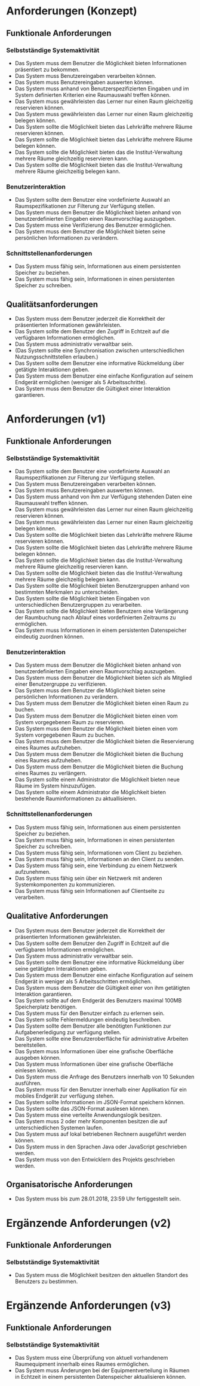 # Anforderungen (Konzept) 
## Funktionale Anforderungen
### Selbstständige Systemaktivität
* Das System muss dem Benutzer die Möglichkeit bieten Informationen präsentiert zu bekommen.
* Das System muss Benutzereingaben verarbeiten können.
* Das System muss Benutzereingaben auswerten können.
* Das System muss anhand von Benutzerspezifizierten Eingaben und im System definierten Kriterien eine Raumauswahl treffen können.
* Das System muss gewährleisten das Lerner nur einen Raum gleichzeitig reservieren können.
* Das System muss gewährleisten das Lerner nur einen Raum gleichzeitig belegen können.
* Das System sollte die Möglichkeit bieten das Lehrkräfte mehrere Räume reservieren können.
* Das System sollte die Möglichkeit bieten das Lehrkräfte mehrere Räume belegen können.
* Das System sollte die Möglichkeit bieten das die Institut-Verwaltung mehrere Räume gleichzeitig reservieren kann.
* Das System sollte die Möglichkeit bieten das die Institut-Verwaltung mehrere Räume gleichzeitig belegen kann.

### Benutzerinteraktion
* Das System sollte dem Benutzer eine vordefinierte Auswahl an Raumspezifikationen zur Filterung zur Verfügung stellen.
* Das System muss dem Benutzer die Möglichkeit bieten anhand von benutzerdefinierten Eingaben einen Raumvorschlag auszugeben.
* Das System muss eine Verifizierung des Benutzer ermöglichen.
* Das System muss dem Benutzer die Möglichkeit bieten seine persönlichen Informationen zu verändern.

### Schnittstellenanforderungen
* Das System muss fähig sein, Informationen aus einem persistenten Speicher zu beziehen.
* Das System muss fähig sein, Informationen in einen persistenten Speicher zu schreiben.

## Qualitätsanforderungen
* Das System muss dem Benutzer jederzeit die Korrektheit der präsentierten Informationen gewährleisten.
* Das System sollte dem Benutzer den Zugriff in Echtzeit auf die verfügbaren Informationen ermöglichen.
* Das System muss administrativ verwaltbar sein.
* (Das System sollte eine Synchronisation zwischen unterschiedlichen Nutzungsschnittstellen erlauben.)
* Das System sollte dem Benutzer eine informative Rückmeldung über getätigte Interaktionen geben.
* Das System muss dem Benutzer eine einfache Konfiguration auf seinem Endgerät ermöglichen (weniger als 5 Arbeitsschritte).
* Das System muss dem Benutzer die Gültigkeit einer Interaktion garantieren.



# Anforderungen (v1)
## Funktionale Anforderungen
### Selbstständige Systemaktivität
<!--* Das System muss dem Benutzer die Möglichkeit bieten Informationen präsentiert zu bekommen. -->
* Das System sollte dem Benutzer eine vordefinierte Auswahl an Raumspezifikationen zur Filterung zur Verfügung stellen.
* Das System muss Benutzereingaben verarbeiten können.
* Das System muss Benutzereingaben auswerten können.
* Das System muss anhand von ihm zur Verfügung stehenden Daten eine Raumauswahl treffen können.
* Das System muss gewährleisten das Lerner nur einen Raum gleichzeitig reservieren können.
* Das System muss gewährleisten das Lerner nur einen Raum gleichzeitig belegen können.
* Das System sollte die Möglichkeit bieten das Lehrkräfte mehrere Räume reservieren können.
* Das System sollte die Möglichkeit bieten das Lehrkräfte mehrere Räume belegen können.
* Das System sollte die Möglichkeit bieten das die Institut-Verwaltung mehrere Räume gleichzeitig reservieren kann.
* Das System sollte die Möglichkeit bieten das die Institut-Verwaltung mehrere Räume gleichzeitig belegen kann.
* Das System sollte die Möglichkeit bieten Benutzergruppen anhand von bestimmten Merkmalen zu unterscheiden.
* Das System sollte die Möglichkeit bieten Eingaben von unterschiedlichen Benutzergruppen zu verarbeiten. 
* Das System sollte die Möglichkeit bieten Benutzern eine Verlängerung der Raumbuchung nach Ablauf eines vordefinierten Zeitraums zu ermöglichen.
* Das System muss Informationen in einem persistenten Datenspeicher eindeutig zuordnen können.

### Benutzerinteraktion
* Das System muss dem Benutzer die Möglichkeit bieten anhand von benutzerdefinierten Eingaben einen Raumvorschlag auszugeben.
* Das System muss dem Benutzer die Möglichkeit bieten sich als Mitglied einer Benutzergruppe zu verifizieren.
* Das System muss dem Benutzer die Möglichkeit bieten seine persönlichen Informationen zu verändern.
* Das System muss dem Benutzer die Möglichkeit bieten einen Raum zu buchen.
* Das System muss dem Benutzer die Möglichkeit bieten einen vom System vorgegebenen Raum zu reservieren.
* Das System muss dem Benutzer die Möglichkeit bieten einen vom System vorgegebenen Raum zu buchen.
* Das System muss dem Benutzer die Möglichkeit bieten die Reservierung eines Raumes aufzuheben.
* Das System muss dem Benutzer die Möglichkeit bieten die Buchung eines Raumes aufzuheben.
* Das System muss dem Benutzer die Möglichkeit bieten die Buchung eines Raumes zu verlängern.
* Das System sollte einem Administrator die Möglichkeit bieten neue Räume im System hinzuzufügen.
* Das System sollte einem Administrator die Möglichkeit bieten bestehende Rauminformationen zu aktuallisieren.

### Schnittstellenanforderungen
* Das System muss fähig sein, Informationen aus einem persistenten Speicher zu beziehen.
* Das System muss fähig sein, Informationen in einen persistenten Speicher zu schreiben.
* Das System muss fähig sein, Informationen vom Client zu beziehen.
* Das System muss fähig sein, Informationen an den Client zu senden.
* Das System muss fähig sein, eine Verbindung zu einem Netzwerk aufzunehmen.
* Das System muss fähig sein über ein Netzwerk mit anderen Systemkomponenten zu kommunizieren.
* Das System muss fähig sein Informationen auf Clientseite zu verarbeiten. 

## Qualitative Anforderungen
* Das System muss dem Benutzer jederzeit die Korrektheit der präsentierten Informationen gewährleisten.
* Das System sollte dem Benutzer den Zugriff in Echtzeit auf die verfügbaren Informationen ermöglichen.
* Das System muss administrativ verwaltbar sein.
* Das System sollte dem Benutzer eine informative Rückmeldung über seine getätigten Interaktionen geben.
* Das System muss dem Benutzer eine einfache Konfiguration auf seinem Endgerät in weniger als 5 Arbeitsschritten ermöglichen.
* Das System muss dem Benutzer die Gültigkeit einer von ihm getätigten Interaktion garantieren.
* Das System sollte auf dem Endgerät des Benutzers maximal 100MB Speicherplatz benötigen.
* Das System muss für den Benutzer einfach zu erlernen sein.
* Das System sollte Fehlermeldungen eindeutig beschreiben.
* Das System sollte dem Benutzer alle benötigten Funktionen zur Aufgabenerledigung zur verfügung stellen.
* Das System sollte eine Benutzeroberfläche für administrative Arbeiten bereitstellen.   
* Das System muss Informationen über eine grafische Oberfläche ausgeben können.
* Das System muss Informationen über eine grafische Oberfläche einlesen können.
* Das System muss die Anfrage des Benutzers innerhalb von 10 Sekunden ausführen.
* Das System muss für den Benutzer innerhalb einer Applikation für ein mobiles Endgerät zur verfügung stehen.
* Das System sollte Informationen im JSON-Format speichern können.
* Das System sollte das JSON-Format auslesen können.
* Das System muss eine verteilte Anwendungslogik besitzen.
* Das System muss 2 oder mehr Komponenten besitzen die auf unterschiedlichen Systemen laufen.
* Das System muss auf lokal betriebenen Rechnern ausgeführt werden können.
* Das System muss in den Sprachen Java oder JavaScript geschrieben werden.
* Das System muss von den Entwicklern des Projekts geschrieben werden. 

## Organisatorische Anforderungen
* Das System muss bis zum 28.01.2018, 23:59 Uhr fertiggestellt sein.



# Ergänzende Anforderungen (v2)
## Funktionale Anforderungen
### Selbstständige Systemaktivität
* Das System muss die Möglichkeit besitzen den aktuellen Standort des Benutzers zu bestimmen.



# Ergänzende Anforderungen (v3)
## Funktionale Anforderungen
### Selbstständige Systemaktivität
* Das System muss eine Überprüfung von aktuell vorhandenem Raumequipment innerhalb eines Raumes ermöglichen.
* Das System muss Änderungen bei der Equipmentverteilung in Räumen in Echtzeit in einem persistenten Datenspeicher aktualisieren können.


